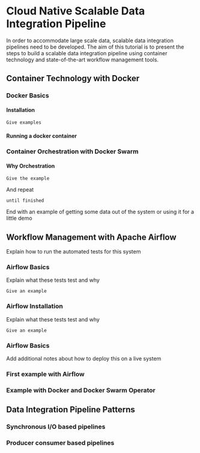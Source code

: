 # Cloud Native Scalable Data Integration Pipeline

In order to accommodate large scale data, scalable data integration pipelines need to be developed. The aim of this tutorial is to present the steps to build a scalable data integration pipeline using container technology and state-of-the-art workflow management tools.

## Container Technology with Docker


### Docker Basics


#### Installation
```
Give examples
```

#### Running a docker container

### Container Orchestration with Docker Swarm

#### Why Orchestration

```
Give the example
```

And repeat

```
until finished
```

End with an example of getting some data out of the system or using it for a little demo

## Workflow Management with Apache Airflow

Explain how to run the automated tests for this system

### Airflow Basics

Explain what these tests test and why

```
Give an example
```

### Airflow Installation 

Explain what these tests test and why

```
Give an example
```

### Airflow Basics

Add additional notes about how to deploy this on a live system

### First example with Airflow

### Example with Docker and Docker Swarm Operator 


## Data Integration Pipeline Patterns

### Synchronous I/O based pipelines  

### Producer consumer based pipelines